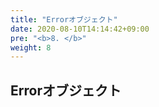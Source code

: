 ```yaml
---
title: "Errorオブジェクト"
date: 2020-08-10T14:14:42+09:00
pre: "<b>8. </b>"
weight: 8
---
```


## Errorオブジェクト
